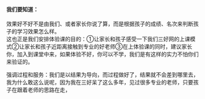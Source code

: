 #### 我们要知道：
效果好不好不是由我们、或者家长你说了算，而是根据孩子的成绩、名次来判断孩子的学习效果怎么样。     
这也正是我们安排体验课的目的：①让家长和孩子感受一下我们三好网的上课模式②让家长和孩子近距离接触到专业的好老师③在上体验课的同时，建议家长你，加入到课堂中来，如果体验不好，你可以不学，我们是有这样的实力不怕你们来验证的。          
      
强调过程和服务：我们是以结果为导向，而过程做好了，结果就不会差到哪里去，我为什么敢这么说呢，因为我在三好呆了这么多年，见过很多专业的老师，只要孩子在跟着老师的思路在走，